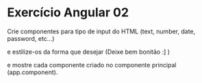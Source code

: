 # Exercício Angular 02

Crie componentes para tipo de input do HTML (text, number, date, password, etc...) 

e estilize-os da forma que desejar (Deixe bem bonitão :] ) 

e mostre cada componente criado no componente principal (app.component).

